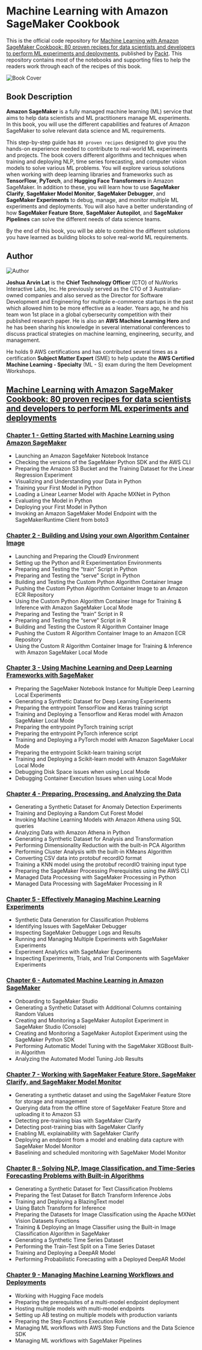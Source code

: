 # Machine Learning with Amazon SageMaker Cookbook

This is the official code repository for [Machine Learning with Amazon SageMaker Cookbook: 80 proven recipes for data scientists and developers to perform ML experiments and deployments](https://www.amazon.com/Machine-Learning-Amazon-SageMaker-Cookbook/dp/1800567030), published by [Packt](https://www.packtpub.com/?utm_source=github). This repository contains most of the notebooks and supporting files to help the readers work through each of the recipes of this book. 

![Book Cover](Extra/cover.png)


## Book Description

**Amazon SageMaker** is a fully managed machine learning (ML) service that aims to help data scientists and ML practitioners manage ML experiments. In this book, you will use the different capabilities and features of Amazon SageMaker to solve relevant data science and ML requirements.

This step-by-step guide has `80 proven recipes` designed to give you the hands-on experience needed to contribute to real-world ML experiments and projects. The book covers different algorithms and techniques when training and deploying NLP, time series forecasting, and computer vision models to solve various ML problems. You will explore various solutions when working with deep learning libraries and frameworks such as **TensorFlow**, **PyTorch**, and **Hugging Face Transformers** in Amazon SageMaker. In addition to these, you will learn how to use **SageMaker Clarify**, **SageMaker Model Monitor**, **SageMaker Debugger**, and **SageMaker Experiments** to debug, manage, and monitor multiple ML experiments and deployments. You will also have a better understanding of how **SageMaker Feature Store**, **SageMaker Autopilot**, and **SageMaker Pipelines** can solve the different needs of data science teams.

By the end of this book, you will be able to combine the different solutions you have learned as building blocks to solve real-world ML requirements.



## Author

![Author](Extra/author.png)

**Joshua Arvin Lat** is the **Chief Technology Officer** (CTO) of NuWorks Interactive Labs, Inc. He previously served as the CTO of 3 Australian-owned companies and also served as the Director for Software Development and Engineering for multiple e-commerce startups in the past which allowed him to be more effective as a leader. Years ago, he and his team won 1st place in a global cybersecurity competition with their published research paper. He is also an **AWS Machine Learning Hero** and he has been sharing his knowledge in several international conferences to discuss practical strategies on machine learning, engineering, security, and management.

He holds 9 AWS certifications and has contributed several times as a certification **Subject Matter Expert** (SME) to help update the **AWS Certified Machine Learning - Specialty** (ML - S) exam during the Item Development Workshops.


## [Machine Learning with Amazon SageMaker Cookbook: 80 proven recipes for data scientists and developers to perform ML experiments and deployments](https://www.amazon.com/Machine-Learning-Amazon-SageMaker-Cookbook/dp/1800567030) 

### [Chapter 1 - Getting Started with Machine Learning using Amazon SageMaker](Chapter01)

- Launching an Amazon SageMaker Notebook Instance
- Checking the versions of the SageMaker Python SDK and the AWS CLI
- Preparing the Amazon S3 Bucket and the Training Dataset for the Linear Regression Experiment
- Visualizing and Understanding your Data in Python
- Training your First Model in Python
- Loading a Linear Learner Model with Apache MXNet in Python
- Evaluating the Model in Python
- Deploying your First Model in Python
- Invoking an Amazon SageMaker Model Endpoint with the SageMakerRuntime Client from boto3

### [Chapter 2 - Building and Using your own Algorithm Container Image](Chapter02)

- Launching and Preparing the Cloud9 Environment
- Setting up the Python and R Experimentation Environments
- Preparing and Testing the “train” Script in Python
- Preparing and Testing the “serve” Script in Python
- Building and Testing the Custom Python Algorithm Container Image
- Pushing the Custom Python Algorithm Container Image to an Amazon ECR Repository
- Using the Custom Python Algorithm Container Image for Training & Inference with Amazon SageMaker Local Mode
- Preparing and Testing the “train” Script in R
- Preparing and Testing the “serve” Script in R
- Building and Testing the Custom R Algorithm Container Image
- Pushing the Custom R Algorithm Container Image to an Amazon ECR Repository
- Using the Custom R Algorithm Container Image for Training & Inference with Amazon SageMaker Local Mode

### [Chapter 3 - Using Machine Learning and Deep Learning Frameworks with SageMaker](Chapter03)

- Preparing the SageMaker Notebook Instance for Multiple Deep Learning Local Experiments
- Generating a Synthetic Dataset for Deep Learning Experiments
- Preparing the entrypoint TensorFlow and Keras training script
- Training and Deploying a Tensorflow and Keras model with Amazon SageMaker Local Mode
- Preparing the entrypoint PyTorch training script
- Preparing the entrypoint PyTorch inference script
- Training and Deploying a PyTorch model with Amazon SageMaker Local Mode
- Preparing the entrypoint Scikit-learn training script
- Training and Deploying a Scikit-learn model with Amazon SageMaker Local Mode
- Debugging Disk Space issues when using Local Mode
- Debugging Container Execution Issues when using Local Mode

### [Chapter 4 - Preparing, Processing, and Analyzing the Data](Chapter04)

- Generating a Synthetic Dataset for Anomaly Detection Experiments
- Training and Deploying a Random Cut Forest Model
- Invoking Machine Learning Models with Amazon Athena using SQL queries
- Analyzing Data with Amazon Athena in Python
- Generating a Synthetic Dataset for Analysis and Transformation
- Performing Dimensionality Reduction with the built-in PCA Algorithm
- Performing Cluster Analysis with the built-in KMeans Algorithm
- Converting CSV data into protobuf recordIO format
- Training a KNN model using the protobuf recordIO training input type
- Preparing the SageMaker Processing Prerequisites using the AWS CLI
- Managed Data Processing with SageMaker Processing in Python
- Managed Data Processing with SageMaker Processing in R

### [Chapter 5 - Effectively Managing Machine Learning Experiments](Chapter05)

- Synthetic Data Generation for Classification Problems
- Identifying Issues with SageMaker Debugger
- Inspecting SageMaker Debugger Logs and Results
- Running and Managing Multiple Experiments with SageMaker Experiments
- Experiment Analytics with SageMaker Experiments
- Inspecting Experiments, Trials, and Trial Components with SageMaker Experiments

### [Chapter 6 - Automated Machine Learning in Amazon SageMaker](Chapter06)

- Onboarding to SageMaker Studio
- Generating a Synthetic Dataset with Additional Columns containing Random Values
- Creating and Monitoring a SageMaker Autopilot Experiment in SageMaker Studio (Console)
- Creating and Monitoring a SageMaker Autopilot Experiment using the SageMaker Python SDK
- Performing Automatic Model Tuning with the SageMaker XGBoost Built-in Algorithm
- Analyzing the Automated Model Tuning Job Results

### [Chapter 7 - Working with SageMaker Feature Store, SageMaker Clarify, and SageMaker Model Monitor](Chapter07)

- Generating a synthetic dataset and using the SageMaker Feature Store for storage and management
- Querying data from the offline store of SageMaker Feature Store and uploading it to Amazon S3
- Detecting pre-training bias with SageMaker Clarify
- Detecting post-training bias with SageMaker Clarify
- Enabling ML explainability with SageMaker Clarify
- Deploying an endpoint from a model and enabling data capture with SageMaker Model Monitor
- Baselining and scheduled monitoring with SageMaker Model Monitor

### [Chapter 8 - Solving NLP, Image Classification, and Time-Series Forecasting Problems with Built-in Algorithms](Chapter08)

- Generating a Synthetic Dataset for Text Classification Problems
- Preparing the Test Dataset for Batch Transform Inference Jobs
- Training and Deploying a BlazingText model
- Using Batch Transform for Inference
- Preparing the Datasets for Image Classification using the Apache MXNet Vision Datasets Functions
- Training & Deploying an Image Classifier using the Built-in Image Classification Algorithm in SageMaker
- Generating a Synthetic Time Series Dataset
- Performing the Train-Test Split on a Time Series Dataset
- Training and Deploying a DeepAR Model
- Performing Probabilistic Forecasting with a Deployed DeepAR Model

### [Chapter 9 - Managing Machine Learning Workflows and Deployments](Chapter09)

- Working with Hugging Face models
- Preparing the prerequisites of a multi-model endpoint deployment
- Hosting multiple models with multi-model endpoints
- Setting up AB testing on multiple models with production variants
- Preparing the Step Functions Execution Role
- Managing ML workflows with AWS Step Functions and the Data Science SDK
- Managing ML workflows with SageMaker Pipelines